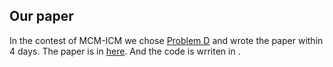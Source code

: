 ## Our paper

In the contest of MCM-ICM we chose [Problem D](https://github.com/HeXavi8/Mathematical-Modeling/blob/main/2021_MCM-ICM_Problems/2021_ICM_Problem_D.pdf) and wrote the paper within 4 days. The paper is in [here](https://github.com/HeXavi8/Mathematical-Modeling/blob/main/Our_Paper/Paper.pdf). And the code is wrriten in .
